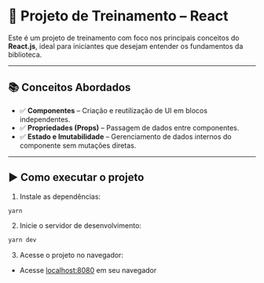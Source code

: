 # 🚀 Projeto de Treinamento – React

Este é um projeto de treinamento com foco nos principais conceitos do **React.js**, ideal para iniciantes que desejam entender os fundamentos da biblioteca.

---

## 📚 Conceitos Abordados

- ✅ **Componentes** – Criação e reutilização de UI em blocos independentes.
- ✅ **Propriedades (Props)** – Passagem de dados entre componentes.
- ✅ **Estado e Imutabilidade** – Gerenciamento de dados internos do componente sem mutações diretas.

---

## ▶️ Como executar o projeto

1. Instale as dependências:
```bash
yarn
```
2. Inicie o servidor de desenvolvimento:
```bash
yarn dev
```
3. Acesse o projeto no navegador:
 * Acesse [localhost:8080](http://localhost:8080/) em seu navegador
